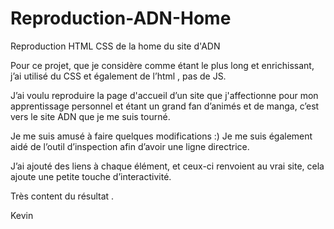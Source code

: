 # Reproduction-ADN-Home
Reproduction HTML CSS de la home du site d'ADN

Pour ce projet, que je considère comme étant le plus long et enrichissant, j’ai utilisé du CSS et également de l’html , pas de JS.

J’ai voulu reproduire la page d'accueil d’un site que j'affectionne pour mon apprentissage personnel et étant un grand fan d’animés et de manga, c’est vers le site ADN que je me suis tourné.

Je me suis amusé à faire quelques modifications :) Je me suis également aidé de l’outil d’inspection afin d’avoir une ligne directrice.

J’ai ajouté des liens à chaque élément, et ceux-ci renvoient au vrai site, cela ajoute une petite touche d’interactivité.

Très content du résultat .


Kevin
